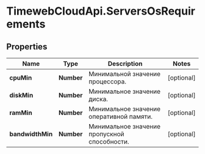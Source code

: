 # TimewebCloudApi.ServersOsRequirements

## Properties

Name | Type | Description | Notes
------------ | ------------- | ------------- | -------------
**cpuMin** | **Number** | Минимальной значение процессора. | [optional] 
**diskMin** | **Number** | Минимальное значение диска. | [optional] 
**ramMin** | **Number** | Минимальное значение оперативной памяти. | [optional] 
**bandwidthMin** | **Number** | Минимальное значение пропускной способности. | [optional] 


